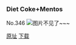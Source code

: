 ### Diet Coke+Mentos
No.346
![图片不见了~~~](https://imgs.xkcd.com/comics/diet_coke_mentos.png)

[原址](https://xkcd.com//346) [下载](https://imgs.xkcd.com/comics/diet_coke_mentos.png)

